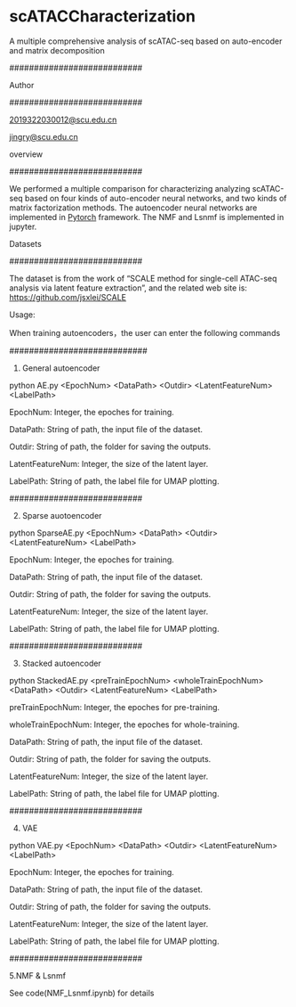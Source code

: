 # scATACCharacterization  

A multiple comprehensive analysis of scATAC-seq based on auto-encoder and matrix decomposition  

###########################  
  
  
  
Author  

###########################  

2019322030012@scu.edu.cn  

jingry@scu.edu.cn  

  

  

overview  

###########################  

We performed a multiple comparison for characterizing analyzing scATAC-seq based on four kinds of auto-encoder neural networks, and two kinds of matrix factorization methods. The autoencoder neural networks are implemented in [Pytorch](https://pytorch.org/) framework. The NMF and Lsnmf is implemented in jupyter.  

  

  

  

Datasets  

###########################  

The dataset is from the work of “SCALE method for single-cell ATAC-seq analysis via latent feature extraction”, and the related web site is: https://github.com/jsxlei/SCALE   

  

  

Usage:  

When training autoencoders，the user can enter the following commands  

############################  

1. General autoencoder   

  

python AE.py \<EpochNum\> \<DataPath\> \<Outdir\> \<LatentFeatureNum\> \<LabelPath\>  

  

EpochNum: Integer, the epoches for training.  

DataPath: String of path, the input file of the dataset.  

Outdir: String of path, the folder for saving the outputs.  

LatentFeatureNum: Integer, the size of the latent layer.  

LabelPath: String of path, the label file for UMAP plotting.  

  

###########################  

2. Sparse auotoencoder  

  

python SparseAE.py \<EpochNum\> \<DataPath\> \<Outdir\> \<LatentFeatureNum\> \<LabelPath\>  

  

EpochNum: Integer, the epoches for training.  

DataPath: String of path, the input file of the dataset.  

Outdir: String of path, the folder for saving the outputs.  

LatentFeatureNum: Integer, the size of the latent layer.  

LabelPath: String of path, the label file for UMAP plotting.  

  

###########################  

3. Stacked autoencoder   

  

python StackedAE.py \<preTrainEpochNum\> \<wholeTrainEpochNum\> \<DataPath\> \<Outdir\> \<LatentFeatureNum\> \<LabelPath\>  

  

preTrainEpochNum: Integer, the epoches for pre-training.  

wholeTrainEpochNum: Integer, the epoches for whole-training.  

DataPath: String of path, the input file of the dataset.  

Outdir: String of path, the folder for saving the outputs.  

LatentFeatureNum: Integer, the size of the latent layer.  

LabelPath: String of path, the label file for UMAP plotting.  

  

###########################  

4. VAE  

  

python VAE.py \<EpochNum\> \<DataPath\> \<Outdir\> \<LatentFeatureNum\> \<LabelPath\>  

  

EpochNum: Integer, the epoches for training.  

DataPath: String of path, the input file of the dataset.  

Outdir: String of path, the folder for saving the outputs.  

LatentFeatureNum: Integer, the size of the latent layer.  

LabelPath: String of path, the label file for UMAP plotting.  

  

###########################  

5.NMF & Lsnmf  

See code(NMF_Lsnmf.ipynb) for details  

